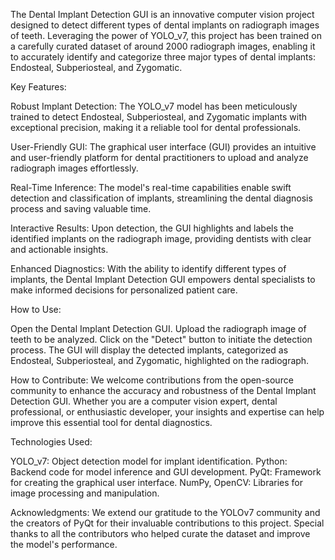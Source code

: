 The Dental Implant Detection GUI is an innovative computer vision project designed to detect different types of dental implants on radiograph images of teeth. Leveraging the power of YOLO_v7, this project has been trained on a carefully curated dataset of around 2000 radiograph images, enabling it to accurately identify and categorize three major types of dental implants: Endosteal, Subperiosteal, and Zygomatic.

Key Features:

Robust Implant Detection: The YOLO_v7 model has been meticulously trained to detect Endosteal, Subperiosteal, and Zygomatic implants with exceptional precision, making it a reliable tool for dental professionals.

User-Friendly GUI: The graphical user interface (GUI) provides an intuitive and user-friendly platform for dental practitioners to upload and analyze radiograph images effortlessly.

Real-Time Inference: The model's real-time capabilities enable swift detection and classification of implants, streamlining the dental diagnosis process and saving valuable time.

Interactive Results: Upon detection, the GUI highlights and labels the identified implants on the radiograph image, providing dentists with clear and actionable insights.

Enhanced Diagnostics: With the ability to identify different types of implants, the Dental Implant Detection GUI empowers dental specialists to make informed decisions for personalized patient care.

How to Use:

Open the Dental Implant Detection GUI.
Upload the radiograph image of teeth to be analyzed.
Click on the "Detect" button to initiate the detection process.
The GUI will display the detected implants, categorized as Endosteal, Subperiosteal, and Zygomatic, highlighted on the radiograph.

How to Contribute:
We welcome contributions from the open-source community to enhance the accuracy and robustness of the Dental Implant Detection GUI. Whether you are a computer vision expert, dental professional, or enthusiastic developer, your insights and expertise can help improve this essential tool for dental diagnostics.

Technologies Used:

YOLO_v7: Object detection model for implant identification.
Python: Backend code for model inference and GUI development.
PyQt: Framework for creating the graphical user interface.
NumPy, OpenCV: Libraries for image processing and manipulation.

Acknowledgments:
We extend our gratitude to the YOLOv7 community and the creators of PyQt for their invaluable contributions to this project. Special thanks to all the contributors who helped curate the dataset and improve the model's performance.
